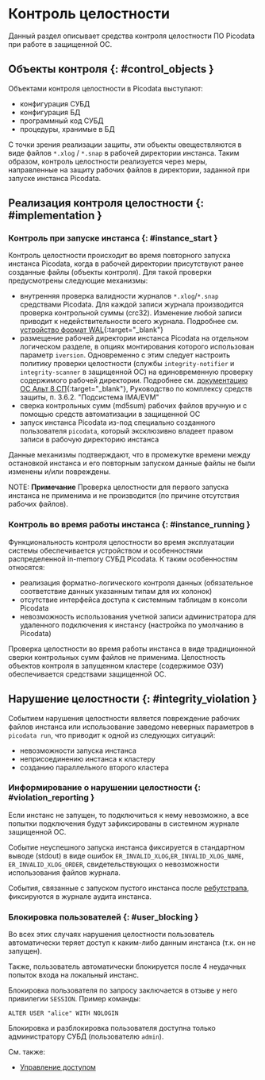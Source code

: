# Контроль целостности

Данный раздел описывает средства контроля целостности ПО Picodata при
работе в защищенной ОС.

## Объекты контроля {: #control_objects }

Объектами контроля целостности в Picodata выступают:

- конфигурация СУБД
- конфигурация БД
- программный код СУБД
- процедуры, хранимые в БД <!-- TODO link sql routines doc -->

С точки зрения реализации защиты, эти объекты овеществляются в виде
файлов `*.xlog` / `*.snap` в рабочей директории инстанса. Таким
образом, контроль целостности реализуется через меры, направленные на
защиту рабочих файлов в директории, заданной при запуске инстанса
Picodata.

## Реализация контроля целостности {: #implementation }

### Контроль при запуске инстанса {: #instance_start }

Контроль целостности происходит во время повторного запуска инстанса
Picodata, когда в рабочей директории присутствуют ранее созданные файлы
(объекты контроля). Для такой проверки предусмотрены следующие механизмы:

- внутренняя проверка валидности журналов `*.xlog`/`*.snap` средствами
  Picodata. Для каждой записи журнала производится проверка контрольной
  суммы (crc32). Изменение любой записи приводит к недействительности
  всего журнала. Подробнее см. [устройство формат
  WAL](https://www.tarantool.io/ru/doc/latest/dev_guide/internals/file_formats/#the-snapshot-file-format){:target="_blank"}
- размещение рабочей директории инстанса Picodata на отдельном
  логическом разделе, в опциях монтирования которого использован
  параметр `iversion`. Одновременно с этим следует настроить политику
  проверки целостности (службы `integrity-notifier` и
  `integrity-scanner` в защищенной ОС) на единовременную проверку
  содержимого рабочей директории. Подробнее см. [документацию ОС Альт 8
  СП](https://www.basealt.ru/altsp/docs){:target="_blank"}, Руководство
  по комплексу средств защиты, п. 3.6.2. "Подсистема IMA/EVM"
- сверка контрольных сумм (md5sum) рабочих файлов вручную и с помощью
  средств автоматизации в защищенной ОС
- запуск инстанса Picodata из-под специально созданного пользователя
  `picodata`, который эксклюзивно владеет правом записи в рабочую
  директорию инстанса

Данные механизмы подтверждают, что в промежутке времени между
остановкой инстанса и его повторным запуском данные файлы не были
изменены и/или повреждены.

NOTE: **Примечание**
Проверка целостности для первого запуска инстанса не применима и не
производится (по причине отсутствия рабочих файлов).

### Контроль во время работы инстанса {: #instance_running }

Функциональность контроля целостности во время эксплуатации системы
обеспечивается устройством и особенностями распределенной in-memory СУБД
Picodata. К таким особенностям относятся:

- реализация форматно-логического контроля данных (обязательное
  соответствие данных указанным типам для их колонок)
- отсутствие интерфейса доступа к системным таблицам в консоли Picodata
- невозможность использования учетной записи администратора для
  удаленного подключения к инстансу (настройка по умолчанию в Picodata)

Проверка целостности во время работы инстанса в виде традиционной сверки
контрольных сумм файлов не применима. Целостность объектов контроля в
запущенном кластере (содержимое ОЗУ) обеспечивается средствами
защищенной ОС.

## Нарушение целостности {: #integrity_violation }

Событием нарушения целостности является повреждение рабочих файлов
инстанса или использование заведомо неверных параметров в `picodata
run`, что приводит к одной из следующих ситуаций:

- невозможности запуска инстанса
- неприсоединению инстанса к кластеру
- созданию параллельного второго кластера

### Информирование о нарушении целостности {: #violation_reporting }

Если инстанс не запущен, то подключиться к нему невозможно, а все
попытки подключения будут зафиксированы в системном журнале защищенной ОС.

Событие неуспешного запуска инстанса фиксируется в стандартном выводе
(stdout) в виде ошибок `ER_INVALID_XLOG`,`ER_INVALID_XLOG_NAME`,
`ER_INVALID_XLOG_ORDER`, свидетельствующих о невозможности использования
файлов журнала.

События, связанные с запуском пустого инстанса после
[ребутстрапа](../overview/glossary.md#bootstrap), фиксируются в журнале
аудита инстанса.

### Блокировка пользователей {: #user_blocking }

Во всех этих случаях нарушения целостности пользователь автоматически
теряет доступ к каким-либо данным инстанса (т.к. он не запущен).

Также, пользователь автоматически блокируется после 4 неудачных попыток
входа на локальный инстанс.

Блокировка пользователя по запросу заключается в отзыве у него
привилегии `SESSION`. Пример команды:

```
ALTER USER "alice" WITH NOLOGIN
```

Блокировка и разблокировка пользователя доступна только администратору
СУБД (пользователю `admin`).

См. также:

- [Управление доступом](../tutorial/access_control.md)
